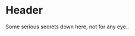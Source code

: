 <!-- TITLE: Secret Page -->
<!-- SUBTITLE: A quick summary of Secret Page -->

# Header

Some serious secrets down here, not for any eye..